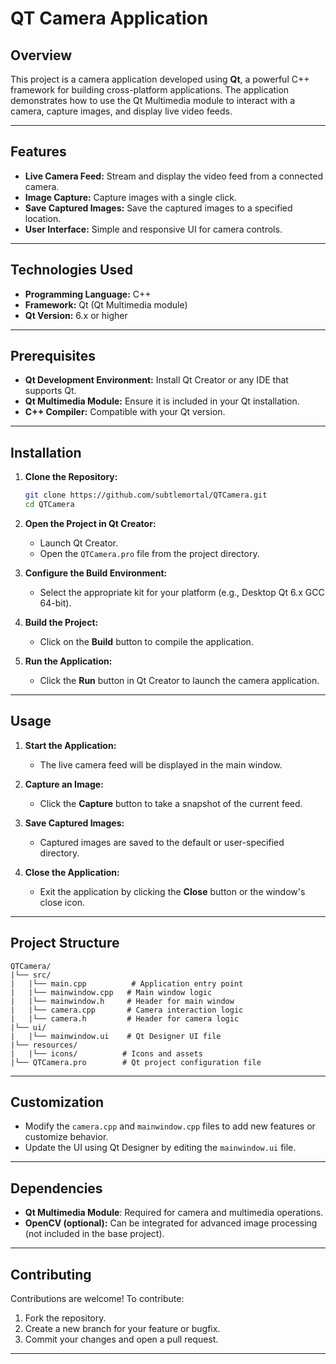 # QT Camera Application

## Overview
This project is a camera application developed using **Qt**, a powerful C++ framework for building cross-platform applications. The application demonstrates how to use the Qt Multimedia module to interact with a camera, capture images, and display live video feeds.

---

## Features
- **Live Camera Feed:** Stream and display the video feed from a connected camera.
- **Image Capture:** Capture images with a single click.
- **Save Captured Images:** Save the captured images to a specified location.
- **User Interface:** Simple and responsive UI for camera controls.

---

## Technologies Used
- **Programming Language:** C++
- **Framework:** Qt (Qt Multimedia module)
- **Qt Version:** 6.x or higher

---

## Prerequisites
- **Qt Development Environment:** Install Qt Creator or any IDE that supports Qt.
- **Qt Multimedia Module:** Ensure it is included in your Qt installation.
- **C++ Compiler:** Compatible with your Qt version.

---

## Installation

1. **Clone the Repository:**
   ```bash
   git clone https://github.com/subtlemortal/QTCamera.git
   cd QTCamera
   ```

2. **Open the Project in Qt Creator:**
   - Launch Qt Creator.
   - Open the `QTCamera.pro` file from the project directory.

3. **Configure the Build Environment:**
   - Select the appropriate kit for your platform (e.g., Desktop Qt 6.x GCC 64-bit).

4. **Build the Project:**
   - Click on the **Build** button to compile the application.

5. **Run the Application:**
   - Click the **Run** button in Qt Creator to launch the camera application.

---

## Usage

1. **Start the Application:**
   - The live camera feed will be displayed in the main window.

2. **Capture an Image:**
   - Click the **Capture** button to take a snapshot of the current feed.

3. **Save Captured Images:**
   - Captured images are saved to the default or user-specified directory.

4. **Close the Application:**
   - Exit the application by clicking the **Close** button or the window's close icon.

---

## Project Structure
```
QTCamera/
|└── src/
|   |└── main.cpp          # Application entry point
|   |└── mainwindow.cpp   # Main window logic
|   |└── mainwindow.h     # Header for main window
|   |└── camera.cpp       # Camera interaction logic
|   |└── camera.h         # Header for camera logic
|└── ui/
|   |└── mainwindow.ui    # Qt Designer UI file
|└── resources/
|   |└── icons/          # Icons and assets
|└── QTCamera.pro        # Qt project configuration file
```

---

## Customization
- Modify the `camera.cpp` and `mainwindow.cpp` files to add new features or customize behavior.
- Update the UI using Qt Designer by editing the `mainwindow.ui` file.

---

## Dependencies
- **Qt Multimedia Module**: Required for camera and multimedia operations.
- **OpenCV (optional):** Can be integrated for advanced image processing (not included in the base project).

---

## Contributing
Contributions are welcome! To contribute:
1. Fork the repository.
2. Create a new branch for your feature or bugfix.
3. Commit your changes and open a pull request.

---
